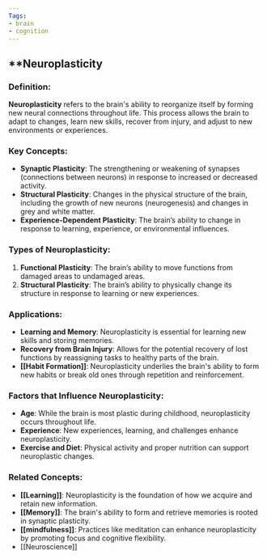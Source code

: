 ```yaml
---
Tags:
- brain
- cognition
---
```


## **Neuroplasticity

### **Definition**:

**Neuroplasticity** refers to the brain's ability to reorganize itself by forming new neural connections throughout life. This process allows the brain to adapt to changes, learn new skills, recover from injury, and adjust to new environments or experiences.

### **Key Concepts**:

- **Synaptic Plasticity**: The strengthening or weakening of synapses (connections between neurons) in response to increased or decreased activity.
- **Structural Plasticity**: Changes in the physical structure of the brain, including the growth of new neurons (neurogenesis) and changes in grey and white matter.
- **Experience-Dependent Plasticity**: The brain’s ability to change in response to learning, experience, or environmental influences.

### **Types of Neuroplasticity**:

1. **Functional Plasticity**: The brain’s ability to move functions from damaged areas to undamaged areas.
2. **Structural Plasticity**: The brain’s ability to physically change its structure in response to learning or new experiences.

### **Applications**:

- **Learning and Memory**: Neuroplasticity is essential for learning new skills and storing memories.
- **Recovery from Brain Injury**: Allows for the potential recovery of lost functions by reassigning tasks to healthy parts of the brain.
- **[[Habit Formation]]**: Neuroplasticity underlies the brain's ability to form new habits or break old ones through repetition and reinforcement.

### **Factors that Influence Neuroplasticity**:

- **Age**: While the brain is most plastic during childhood, neuroplasticity occurs throughout life.
- **Experience**: New experiences, learning, and challenges enhance neuroplasticity.
- **Exercise and Diet**: Physical activity and proper nutrition can support neuroplastic changes.

### **Related Concepts**:

- **[[Learning]]**: Neuroplasticity is the foundation of how we acquire and retain new information.
- **[[Memory]]**: The brain's ability to form and retrieve memories is rooted in synaptic plasticity.
- **[[mindfulness]]**: Practices like meditation can enhance neuroplasticity by promoting focus and cognitive flexibility.
- [[Neuroscience]]

